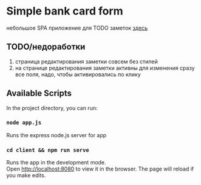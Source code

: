 # Simple bank card form

небольшое SPA приложение для TODO заметок [здесь]()

## TODO/недоработки

1. страница редактирования заметки совсем без стилей
2. на странице редактирования заметки активны для изменения сразу все поля, надо, чтобы активировались по клику

## Available Scripts

In the project directory, you can run:

### `node app.js`

Runs the express node.js server for app

### `cd client && npm run serve`

Runs the app in the development mode.<br />
Open [http://localhost:8080](http://localhost:8080) to view it in the browser.
The page will reload if you make edits.